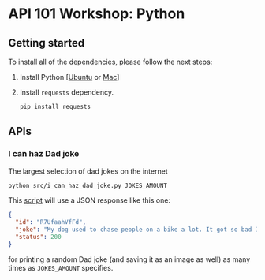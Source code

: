 # API 101 Workshop: Python

## Getting started

To install all of the dependencies, please follow the next steps:

1. Install Python [[Ubuntu](http://ubuntuhandbook.org/index.php/2017/07/install-python-3-6-1-in-ubuntu-16-04-lts/) or [Mac](http://www.pyladies.com/blog/Get-Your-Mac-Ready-for-Python-Programming/)]
2. Install `requests` dependency.
    
    ```bash
    pip install requests
    ```

## APIs

### I can haz Dad joke

The largest selection of dad jokes on the internet

```bash
python src/i_can_haz_dad_joke.py JOKES_AMOUNT
```

This [script](src/i_can_haz_dad_joke.py) will use a JSON response like this one:

```json
{
  "id": "R7UfaahVfFd",
  "joke": "My dog used to chase people on a bike a lot. It got so bad I had to take his bike away.",
  "status": 200
}
```

for printing a random Dad joke (and saving it as an image as well) as many times as `JOKES_AMOUNT` specifies.